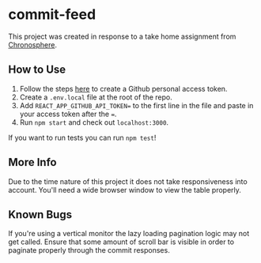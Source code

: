 # commit-feed

This project was created in response to a take home assignment from [Chronosphere](https://chronosphere.io/).

## How to Use

1. Follow the steps [here](https://docs.github.com/en/authentication/keeping-your-account-and-data-secure/creating-a-personal-access-token) to create a Github personal access token.
1. Create a `.env.local` file at the root of the repo.
1. Add `REACT_APP_GITHUB_API_TOKEN=` to the first line in the file and paste in your access token after the `=`.
1. Run `npm start` and check out `localhost:3000`.

If you want to run tests you can run `npm test`!

## More Info

Due to the time nature of this project it does not take responsiveness into account. You'll need a wide browser window to view the table
properly.

## Known Bugs

If you're using a vertical monitor the lazy loading pagination logic may not get called. Ensure that some amount of scroll bar is visible in order to paginate properly through the commit responses.
